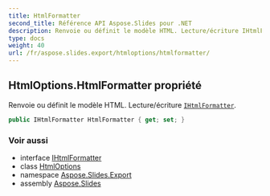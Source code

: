 ```yaml
---
title: HtmlFormatter
second_title: Référence API Aspose.Slides pour .NET
description: Renvoie ou définit le modèle HTML. Lecture/écriture IHtmlFormatteraspose.slides.export/ihtmlformatter.
type: docs
weight: 40
url: /fr/aspose.slides.export/htmloptions/htmlformatter/
---
```


## HtmlOptions.HtmlFormatter propriété

Renvoie ou définit le modèle HTML. Lecture/écriture [`IHtmlFormatter`](../../ihtmlformatter).

```csharp
public IHtmlFormatter HtmlFormatter { get; set; }
```

### Voir aussi

* interface [IHtmlFormatter](../../ihtmlformatter)
* class [HtmlOptions](../../htmloptions)
* namespace [Aspose.Slides.Export](../../htmloptions)
* assembly [Aspose.Slides](../../../)

<!-- NE PAS ÉDITER : généré par xmldocmd pour Aspose.Slides.dll -->